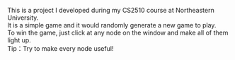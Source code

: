 This is a project I developed during my CS2510 course at Northeastern University.  
It is a simple game and it would randomly generate a new game to play.  
To win the game, just click at any node on the window and make all of them light up.  
Tip：Try to make every node useful! 
